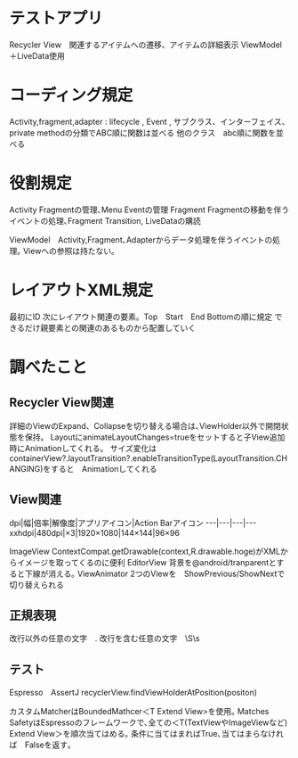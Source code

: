 # テストアプリ
Recycler View　関連するアイテムへの遷移、アイテムの詳細表示
ViewModel＋LiveData使用

# コーディング規定
Activity,fragment,adapter : lifecycle , Event , サブクラス、インターフェイス、private methodの分類でABC順に関数は並べる
他のクラス　abc順に関数を並べる


# 役割規定
Activity Fragmentの管理､Menu Eventの管理
Fragment Fragmentの移動を伴うイベントの処理､Fragment Transition,
LiveDataの購読

ViewModel　Activity,Fragment､Adapterからデータ処理を伴うイベントの処理｡
          Viewへの参照は持たない｡

# レイアウトXML規定
最初にID
次にレイアウト関連の要素。Top　Start　End Bottomの順に規定
できるだけ親要素との関連のあるものから配置していく

# 調べたこと
## Recycler View関連
詳細のViewのExpand、Collapseを切り替える場合は､ViewHolder以外で開閉状態を保持。
LayoutにanimateLayoutChanges=trueをセットすると子View追加時にAnimationしてくれる。
サイズ変化はcontainerView?.layoutTransition?.enableTransitionType(LayoutTransition.CHANGING)をすると　Animationしてくれる

## View関連
dpi|幅|倍率|解像度|アプリアイコン|Action Barアイコン
---|---|---|---
xxhdpi|480dpi|×3|1920×1080|144×144|96×96

ImageView
ContextCompat.getDrawable(context,R.drawable.hoge)がXMLからイメージを取ってくるのに便利
EditorView
背景を@android/tranparentとすると下線が消える｡
ViewAnimator
2つのViewを　ShowPrevious/ShowNextで切り替えられる

## 正規表現
改行以外の任意の文字　.
改行を含む任意の文字　\S\s
## テスト
Espresso　AssertJ
recyclerView.findViewHolderAtPosition(positon)

カスタムMatcherはBoundedMathcer＜T Extend View>を使用｡
Matches SafetyはEspressoのフレームワークで､全ての＜T(TextViewやImageViewなど) Extend View＞を順次当てはめる｡
条件に当てはまればTrue､当てはまらなければ　Falseを返す｡
